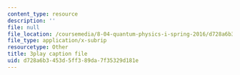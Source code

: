 ```yaml
---
content_type: resource
description: ''
file: null
file_location: /coursemedia/8-04-quantum-physics-i-spring-2016/d728a6b3453d5ff389da7f35329d181e_sPsDI0dICtc.vtt
file_type: application/x-subrip
resourcetype: Other
title: 3play caption file
uid: d728a6b3-453d-5ff3-89da-7f35329d181e
---
```

